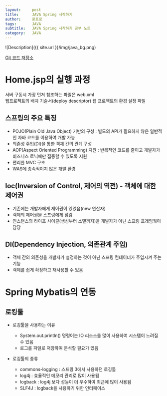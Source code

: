 ```yaml
---
layout:     post
title:      JAVA Spring 시작하기
author:     쭌프로
tags:       JAVA
subtitle:   JAVA Spring 시작하기 공부 노트
category:   JAVA
---
```


<!-- Start Writing Below in Markdown -->

![Description]({{ site.url }}/img/java_bg.png)

<a href="https://github.com/alalstjr/C-Language/tree/master/1906">Git 코드 저장소</a>

# Home.jsp의 실행 과정

서버 구동시 가장 먼저 참조하는 파일은 web.xml <br/>
웹프로젝트의 배치 기술서(deploy descriptor) 웹 프로젝트의 환경 설정 파일

## 스프링의 주요 특징

- POJO(Plain Old Java Object) 기반의 구성 : 별도의 API가 필요하지 않은 일반적인 자바 코드를 이용하여 개발 가능
- 의존성 주입(DI)을 통한 객체 간의 관계 구성
- AOP(Aspect Oriented Programming) 지원 : 반복적인 코드를 줄이고 개발자가 비즈니스 로닉에만 집중할 수 있도록 지원
- 편리한 MVC 구조
- WAS에 종속적이지 않은 개발 환경

## Ioc(Inversion of Control, 제어의 역전) - 객체에 대한 제어권

- 기존에는 개발자에게 제어권이 있었음(new 연산자)
- 객체의 제어권을 스프링에게 넘김
- 인스턴스의 라이프 사이클(생성부터 소멸까지)을 개발자가 아닌 스프링 프레임웍이 담당

## DI(Dependency Injection, 의존관계 주입)

- 객체 간의 의존성을 개발자가 설정하는 것이 아닌 스프링 컨테이너가 주입시켜 주는 기능
- 객체를 쉽게 확장하고 재사용할 수 있음

# Spring Mybatis의 연동

## 로킹툴

- 로깅툴을 사용하는 이유
  - System.out.println() 명령어는 IO 리소스를 많이 사용하여 시스템이 느려질 수 있음
  - 로그를 파일로 저장하여 분석할 필요가 있음
  
- 로깅툴의 종류
  - commons-logging : 스프링 3에서 사용하던 로깅툴
  - log4j : 효율적인 메모리 관리로 많이 사용됨
  - logback : log4j 보다 성능이 더 우수하여 최근에 많이 사용됨
  - SLF4J : logback을 사용하기 위한 인터페이스
  
